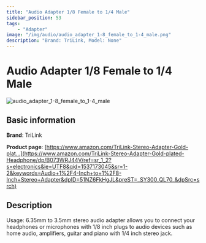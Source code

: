 ```yaml
---
title: "Audio Adapter 1/8 Female to 1/4 Male"
sidebar_position: 53
tags:
    - "Adapter"
image: "/img/audio/audio_adapter_1-8_female_to_1-4_male.png"
description: "Brand: TriLink, Model: None"
---
```

# Audio Adapter 1/8 Female to 1/4 Male

![audio_adapter_1-8_female_to_1-4_male](/img/audio/audio_adapter_1-8_female_to_1-4_male.png)

## Basic information

**Brand**: TriLink

**Product page**: [https://www.amazon.com/TriLink-Stereo-Adapter-Gold-plat...](https://www.amazon.com/TriLink-Stereo-Adapter-Gold-plated-Headphone/dp/B073WRJ44V/ref=sr_1_2?s=electronics&ie=UTF8&qid=1537173045&sr=1-2&keywords=Audio+1%2F4-Inch+to+1%2F8-Inch+Stereo+Adapter&dpID=51NZ6FkHgJL&preST=_SY300_QL70_&dpSrc=srch)

## Description



Usage: 6\.35mm to 3\.5mm stereo audio adapter allows you to connect your headphones or microphones with 1/8 inch plugs to audio devices such as home audio, amplifiers, guitar and piano with 1/4 inch stereo jack\.

